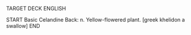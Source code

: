 TARGET DECK
ENGLISH

START
Basic
Celandine
Back: n. Yellow-flowered plant. [greek khelidon a swallow]
END
